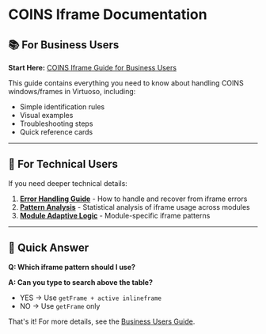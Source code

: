 # COINS Iframe Documentation

## 📚 For Business Users

**Start Here:** [COINS Iframe Guide for Business Users](./COINS_IFRAME_GUIDE_FOR_BUSINESS_USERS.md)

This guide contains everything you need to know about handling COINS windows/frames in Virtuoso, including:
- Simple identification rules
- Visual examples
- Troubleshooting steps
- Quick reference cards

---

## 🔧 For Technical Users

If you need deeper technical details:

1. **[Error Handling Guide](./COINS_IFRAME_ERROR_HANDLING_GUIDE.md)** - How to handle and recover from iframe errors
2. **[Pattern Analysis](./COINS_IFRAME_PATTERN_ANALYSIS.md)** - Statistical analysis of iframe usage across modules
3. **[Module Adaptive Logic](./COINS_MODULE_ADAPTIVE_LOGIC.md)** - Module-specific iframe patterns

---

## 🎯 Quick Answer

**Q: Which iframe pattern should I use?**

**A: Can you type to search above the table?**
- YES → Use `getFrame + active inlineframe`
- NO → Use `getFrame` only

That's it! For more details, see the [Business Users Guide](./COINS_IFRAME_GUIDE_FOR_BUSINESS_USERS.md).